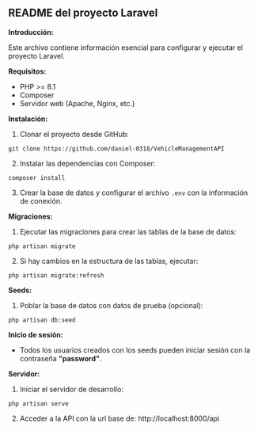 ## README del proyecto Laravel

**Introducción:**

Este archivo contiene información esencial para configurar y ejecutar el proyecto Laravel.

**Requisitos:**

* PHP >= 8.1
* Composer
* Servidor web (Apache, Nginx, etc.)

**Instalación:**

1. Clonar el proyecto desde GitHub:

```
git clone https://github.com/daniel-0318/VehicleManagementAPI
```

2. Instalar las dependencias con Composer:

```
composer install
```

3. Crear la base de datos y configurar el archivo `.env` con la información de conexión.

**Migraciones:**

1. Ejecutar las migraciones para crear las tablas de la base de datos:

```
php artisan migrate
```

2. Si hay cambios en la estructura de las tablas, ejecutar:

```
php artisan migrate:refresh
```

**Seeds:**

1. Poblar la base de datos con datos de prueba (opcional):

```
php artisan db:seed
```

**Inicio de sesión:**

* Todos los usuarios creados con los seeds pueden iniciar sesión con la contraseña **"password"**.

**Servidor:**

1. Iniciar el servidor de desarrollo:

```
php artisan serve
```

2. Acceder a la API con la url base de: http://localhost:8000/api